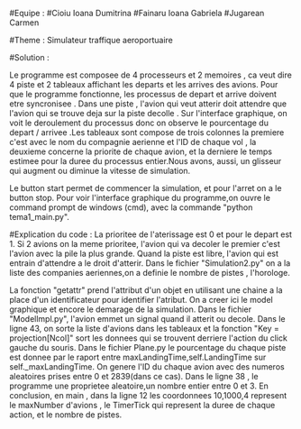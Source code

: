 
#Equipe :
#Cioiu Ioana Dumitrina
#Fainaru Ioana Gabriela
#Jugarean Carmen

#Theme : Simulateur traffique aeroportuaire

#Solution : 

Le programme est composee de 4 processeurs et 2 memoires , ca veut dire 4 piste et 2 tableaux affichant les departs et les arrives des avions. Pour que le programme fonctionne, les processus de depart et arrive doivent etre syncronisee . Dans une piste , l'avion qui veut atterir doit attendre que l'avion qui se trouve deja sur la piste decolle . 
Sur l'interface graphique, on voit le deroulement du processus donc on observe le pourcentage du depart / arrivee .Les tableaux sont compose de trois colonnes la premiere c'est avec le nom du compagnie aerienne et l'ID de chaque vol , la deuxieme concerne la priorite de chaque avion, et la derniere le temps estimee pour la duree du processus entier.Nous avons, aussi, un glisseur qui augment ou diminue la vitesse de simulation.

 Le button start permet de commencer la simulation, et pour l'arret on a le button stop. Pour voir l'interface graphique du programme,on ouvre le command prompt de windows (cmd), avec la commande "python tema1_main.py".
 
#Explication du code :
 La prioritee de l'aterissage est 0 et pour le depart est 1. Si 2 avions on la meme prioritee, l'avion qui va decoler le premier c'est l'avion avec la pile la plus grande. Quand la piste est libre, l'avion qui est entrain d'attendre a le droit d'atterir. Dans le fichier "Simulation2.py" on a la liste des companies aeriennes,on a definie le nombre de pistes , l'horologe.
 
 La fonction "getattr" prend l'attribut d'un objet en utilisant une chaine a la place d'un identificateur pour identifier l'atribut. On a creer ici le model graphique et encore le demarage de la simulation. Dans le fichier "Modellmpl.py", l'avion emmet un signal quand il atterit ou decole. Dans le ligne 43, on sorte la liste d'avions dans les tableaux et la fonction "Key = projection[Ncol]" sort les donnees qui se trouvent derriere l'action du click gauche du souris. Dans le fichier Plane.py le pourcentage du chaque piste est donnee par le raport entre maxLandingTime,self.LandingTime sur self._maxLandingTime. On genere l'ID du chaque avion avec des numeros aleatoires prises entre 0 et 2839(dans ce cas). Dans le ligne 38 , le programme une proprietee aleatoire,un nombre entier entre 0 et 3. En conclusion, en main , dans la ligne 12 les coordonnees 10,1000,4 represent le maxNumber d'avions , le TimerTick qui represent la duree de chaque action, et le nombre de pistes.
